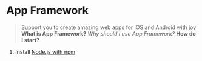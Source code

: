 # App Framework
> Support you to create amazing web apps for iOS and Android with joy
**What is App Framework?**
**Why should I use App Framework*?*
**How do I start?**
1. Install [Node.js with npm](https://docs.npmjs.com/getting-started/what-is-npm)